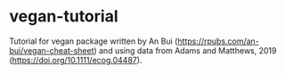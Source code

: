 # vegan-tutorial
Tutorial for vegan package written by An Bui (https://rpubs.com/an-bui/vegan-cheat-sheet) and using data from Adams and Matthews, 2019 (https://doi.org/10.1111/ecog.04487).
